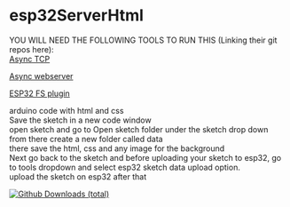 # esp32ServerHtml
YOU WILL NEED THE FOLLOWING TOOLS TO RUN THIS (Linking their git repos here): <br/>
<a href = "https://github.com/me-no-dev/AsyncTCP" target = "_blank">Async TCP</a>

<a href = "https://github.com/me-no-dev/ESPAsyncWebServer" target = "_blank">Async webserver</a>

<a href = "https://github.com/me-no-dev/arduino-esp32fs-plugin" target = "_blank">ESP32 FS plugin</a>

arduino code with html and css<br/>
Save the sketch in a new code window<br/>
open sketch and go to Open sketch folder under the sketch drop down<br/>
from there create a new folder called data<br/>
there save the html, css and any image for the background<br/>
Next go back to the sketch and before uploading your sketch to esp32, go to tools dropdown and select esp32 sketch data upload option.<br/>
upload the sketch on esp32 after that

[![Github Downloads (total)](https://img.shields.io/github/downloads/madhwanikaran/esp32ServerHtml/total.svg)]()


